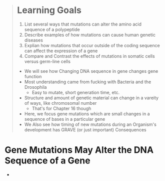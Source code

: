 > # Learning Goals
> 1. List several ways that mutations can alter the amino acid sequence of a polypeptide
> 2. Describe examples of how mutations can cause human genetic diseases
> 3. Explian how mutations that occur outside of the coding sequence can affect the expression of a gene
> 4. Compare and Contrast the effects of mutations in somatic cells versus germ-line cells
>
> - We will see how Changing DNA sequence in gene changes gene function
> - Most understanding came from fucking with Bacteria and the Drosophila
>   - Easy to mutate, short generation time, etc.
> - Structure and amount of genetic material can change in a vareity of ways, like chromosomal number
>   - That's for Chapter 16 though
> - Here, we focus gene mutations which are small changes in a sequence of bases in a particular gene
> - We Also see how timing of new mutations during an Organism's development has GRAVE (or just important) Consequences

# Gene Mutations May Alter the DNA Sequence of a Gene
- 
